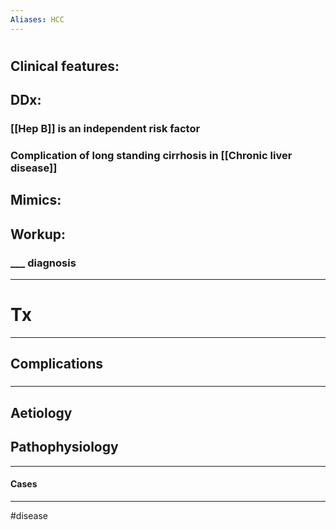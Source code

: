 ```yaml
---
Aliases: HCC
---
```

# 
## Clinical features:
###
## DDx:
### [[Hep B]] is an independent risk factor 
### Complication of long standing cirrhosis in [[Chronic liver disease]]
## Mimics:
###
## Workup:
### ___ diagnosis
---
# Tx

---
## Complications
###

---
## Aetiology
## Pathophysiology

---
#### Cases


---
#disease 